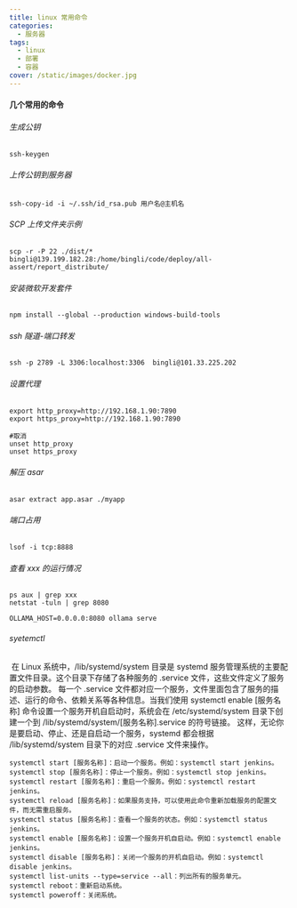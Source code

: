 ```yaml
---
title: linux 常用命令
categories:
  - 服务器
tags:
  - linux
  - 部署
  - 容器
cover: /static/images/docker.jpg
---
```


#### 几个常用的命令

###### 生成公钥

```
ssh-keygen
```

###### 上传公钥到服务器

```
ssh-copy-id -i ~/.ssh/id_rsa.pub 用户名@主机名
```

###### SCP 上传文件夹示例

```
scp -r -P 22 ./dist/* bingli@139.199.182.28:/home/bingli/code/deploy/all-assert/report_distribute/
```

###### 安装微软开发套件

```shell
npm install --global --production windows-build-tools
```

###### ssh 隧道-端口转发

```shell
ssh -p 2789 -L 3306:localhost:3306  bingli@101.33.225.202
```

###### 设置代理

```shell
export http_proxy=http://192.168.1.90:7890
export https_proxy=http://192.168.1.90:7890

#取消
unset http_proxy
unset https_proxy
```

###### 解压 asar

```
asar extract app.asar ./myapp
```

###### 端口占用

```
lsof -i tcp:8888
```

###### 查看 xxx 的运行情况

```
ps aux | grep xxx
netstat -tuln | grep 8080

OLLAMA_HOST=0.0.0.0:8080 ollama serve
```

###### syetemctl

​ 在 Linux 系统中，/lib/systemd/system 目录是 systemd 服务管理系统的主要配置文件目录。这个目录下存储了各种服务的 .service 文件，这些文件定义了服务的启动参数。
每一个 .service 文件都对应一个服务，文件里面包含了服务的描述、运行的命令、依赖关系等各种信息。
​ 当我们使用 systemctl enable [服务名称] 命令设置一个服务开机自启动时，系统会在 /etc/systemd/system 目录下创建一个到 /lib/systemd/system/[服务名称].service 的符号链接。
​ 这样，无论你是要启动、停止、还是自启动一个服务，systemd 都会根据 /lib/systemd/system 目录下的对应 .service 文件来操作。

```
systemctl start [服务名称]：启动一个服务。例如：systemctl start jenkins。
systemctl stop [服务名称]：停止一个服务。例如：systemctl stop jenkins。
systemctl restart [服务名称]：重启一个服务。例如：systemctl restart jenkins。
systemctl reload [服务名称]：如果服务支持，可以使用此命令重新加载服务的配置文件，而无需重启服务。
systemctl status [服务名称]：查看一个服务的状态。例如：systemctl status jenkins。
systemctl enable [服务名称]：设置一个服务开机自启动。例如：systemctl enable jenkins。
systemctl disable [服务名称]：关闭一个服务的开机自启动。例如：systemctl disable jenkins。
systemctl list-units --type=service --all：列出所有的服务单元。
systemctl reboot：重新启动系统。
systemctl poweroff：关闭系统。
```
